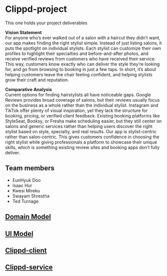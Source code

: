 # Clippd-project

This one holds your project deliverables

**Vision Statement**\
For anyone who’s ever walked out of a salon with a haircut they didn’t want, our app makes finding the right stylist simple. Instead of just listing salons, it puts the spotlight on individual stylists. Each stylist can customize their own profiles to highlight their specialties and before-and-after photos, and receive verified reviews from customers who have received their service. This way, customers know exactly who can deliver the style they’re looking for, and go from browsing to booking in just a few taps. In short, it’s about helping customers leave the chair feeling confident, and helping stylists grow their craft and reputation.

**Comparative Analysis**\
Current options for finding hairstylists all have noticeable gaps. Google Reviews provides broad coverage of salons, but their reviews usually focus on the business as a whole rather than the individual stylist. Instagram and TikTok offer plenty of visual inspiration, yet they lack the structure for booking, pricing, or verified client feedback. Existing booking platforms like StyleSeat, Booksy, or Fresha make scheduling easier, but they still center on salons and generic services rather than helping users discover the right stylist based on style, specialty, and real results.
Our app is stylist-centric rather than salon-centric. This gives customers confidence in choosing the right stylist while giving professionals a platform to showcase their unique skills, which is something existing review sites and booking apps don’t fully deliver.

## Team members

- EunHyuk Doo
- Isaac Hur
- Kwesi Mireku
- Swayam Shrestha
- Ted Turnage

## [Domain Model](https://github.com/calvin-cs262-2025fall-teamA/Clippd-project/blob/main/images/UI_diagram.png)
## [UI Model](https://github.com/calvin-cs262-2025fall-teamA/Clippd-project/blob/main/images/UML_Domain_Model_diagram.png)

## [Clippd-client](https://github.com/calvin-cs262-2025fall-teamA/Clippd-client)
## [Clippd-service](https://github.com/calvin-cs262-2025fall-teamA/Clippd-service)
